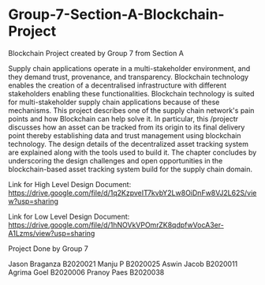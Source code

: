 # Group-7-Section-A-Blockchain-Project
Blockchain Project created by Group 7 from Section A

Supply chain applications operate in a multi-stakeholder environment, and they demand trust, provenance, and transparency. Blockchain technology enables the creation of a decentralised infrastructure with different stakeholders enabling these functionalities. Blockchain technology is suited for multi-stakeholder supply chain applications because of these mechanisms. This project describes one of the supply chain network's pain points and how Blockchain can help solve it. In particular, this /projectr discusses how an asset can be tracked from its origin to its final delivery point thereby establishing data and trust management using blockchain technology. The design details of the decentralized asset tracking system are explained along with the tools used to build it. The chapter concludes by underscoring the design challenges and open opportunities in the blockchain-based asset tracking system build for the supply chain domain.


Link for High Level Design Document: https://drive.google.com/file/d/1q2KzpveIT7kvbY2Lw8OiDnFw8VJ2L62S/view?usp=sharing

Link for Low Level Design Document: https://drive.google.com/file/d/1hNOVkVPOmrZK8qdpfwVocA3er-A1Lzms/view?usp=sharing


Project Done by Group 7

Jason Braganza	B2020021
Manju P	        B2020025
Aswin Jacob	    B2020011
Agrima Goel	    B2020006 
Pranoy Paes	    B2020038
